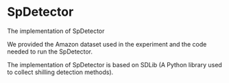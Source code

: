 # SpDetector
The implementation of SpDetector

We provided the Amazon dataset used in the experiment and the code needed to run the SpDetector.

The implementation of SpDetector is based on SDLib (A Python library used to collect shilling detection methods).
